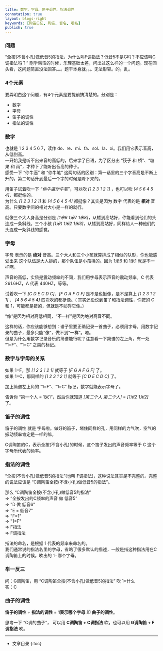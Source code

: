 ```yaml
---
title: 数字、字母、笛子调性、指法调性
connotation: true
layout: blogs-right
keywords: [陶笛日记, 陶笛, 音名, 唱名]
publish: true
---
```


### 问题

“全按(不含小孔)做低音5的指法，为什么叫F调指法？低音5不是G吗？不应该叫G调指法吗？” 刚学陶笛的时候，乐理基础太差，问出过这么样的一个问题。现在回头看，这问题简直没法回答。。。题干本身就。。。无法形容。的。乱。

### 4个元素

要弄明白这个问题，有4个元素是要提前搞清楚的。分别是：

- 数字
- 字母
- 笛子的调性
- 指法的调性

### 数字

也就是 1 2 3 4 5 6 7，读作 do、re、mi、fa、sol、la、xi。我们用它表示音高，从低到高。    
一开始我是听不出来音的高低的，后来学了日语，为了区分出 “筷子 和 桥”、“糖果 和 雨”，才种下了能听出音高的种子。   
感受一下 “你牛逼” 和 “你牛笔” 这两句话的区别：第一话里的三个字音高是不断上升的，第二句话升到最后一个字的时候是降下来的。    

用笛子试着吹一下 *“你牛逼你牛笔”*，可以吹 *[1 2 3 1 2 1]* ，也可以吹 *[4 5 6 4 5 4]*，都挺像的。   
为什么 *[1 2 3 1 2 1]* 和 *[4 5 6 4 5 4]* 都挺像？其实是因为 数字 代表的是 **相对** 音高。只要数字间的相对大小是一样的就行。    

就像三个大人身高是分别是 *[1米6 1米7 1米8]*，从矮到高站好，你能看到他们的头连成一条斜线。三个小孩 *[1米1 1米2 1米3]*，从矮到高站好，同样给人一种他们的头连成一条斜线的感觉。    

### 字母

字母 表示的是 **绝对** 音高。三个大人和三个小孩就算排成了相似的队形，你也能感受出来 这个队伍是大人排的，那个队伍是小孩排的。因为 1米6 和 1米1 就是不一样啊。     

声音的高低，实质是震动频率的不同，我们用字母表示声音的震动频率。C 代表 261.6HZ，A 代表 440HZ，等等。    

试着吹一下 *[C D E C D C]*、*[F G A F G F]* 是不是也挺像，是不是算上 *[1 2 3 1 2 1]* 、 *[4 5 6 4 5 4]*  四次吹的都挺像。( 其实还没说到笛子和指法调性，你按的 C 和 1，可能都是错的，但就是不妨碍它像。)      

“像”是因为相对高低相同，“不一样”是因为绝对高音不同。    

这样的话，你应该能够想到：谱子里要正确记录一首曲子，必须用字母。用数字记录的曲子，最多只能“像”，做不到“一样”。嗯。     
但是为什么用数字记录音乐的简谱能行呢？注意看一下简谱的左上角，有一处 “1=F”、“1=C” 之类的标记。    

### 数字与字母的关系

如果 1=F，那 *[1 2 3 1 2 1]* 就等于 *[F G A F G F]* 了。    
如果 1=C，那同样的 *[1 2 3 1 2 1]* 就等于 *[C D E C D C]* 了。  

加上简谱左上角的 “1=F”、“1=C” 标记，数字就能表示字母了。    

告诉你 “第一个人 = 1米1”，然后你就知道 *[第二个人 第二个人]* = *[1米2 1米2]* 了。  

### 笛子的调性

笛子的调性 就是 字母啦。做好的笛子，堵住同样的孔，用同样的力气吹，空气的振动频率肯定是一样的嘛。    

C调陶笛的C，表示全按(不含小孔)的时候，这个笛子发出的声音频率等于 C 这个字母所代表的频率。 

### 指法的调性

“全按(不含小孔)做低音5的指法”(也叫 F调指法)，这种说法其实是不完整的。完整的说法应该是 “C调陶笛全按(不含小孔)做低音5的指法”。  

那么 “C调陶笛全按(不含小孔)做低音5的指法”     
=> “全按发出的C频率的声音 做 低音5”     
=> "D 做 低音6"     
=> "E = 低音7"      
=> "F=1"        
=> "1=F"    
=> F指法    
=> F调指法     

指法的命名，是根据 1 代表的频率来命名的。       
我们通常说的指法名里的字母，省略了很多默认的描述，一般是指这种指法用在C调陶笛上的时候，吹出的 1=哪个字母。       

### 举一反三

问：G调陶笛，用 “C调陶笛全按(不含小孔)做低音5的指法” 吹 1=什么        
答：C       


### 曲子的调性

**笛子的调性** + **指法的调性** = **1表示哪个字母** 即 **曲子的调性**。    

思考一下 “C调的曲子”， 可以用 **C调陶笛 + C调指法** 吹，也可以用 **G调陶笛 + F调指法** 吹。

---

* 文章目录
{:toc}